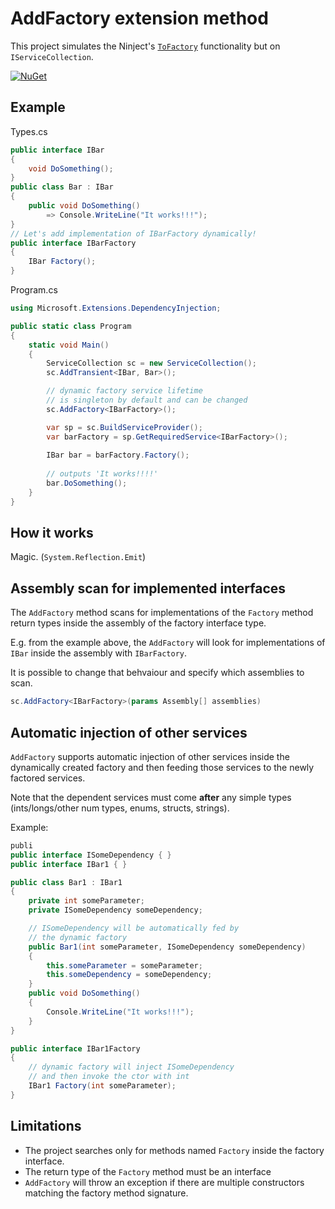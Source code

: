# AddFactory extension method
This project simulates the Ninject's [`ToFactory`](https://github.com/ninject/Ninject.Extensions.Factory/wiki/Factory-interface) functionality
but on `IServiceCollection`.

[![NuGet](http://img.shields.io/nuget/v/AddFactoryExtension.svg)](https://www.nuget.org/packages/AutoMapper/)

## Example

Types.cs
```csharp
public interface IBar 
{ 
    void DoSomething(); 
}
public class Bar : IBar
{ 
    public void DoSomething() 
        => Console.WriteLine("It works!!!");
}
// Let's add implementation of IBarFactory dynamically!
public interface IBarFactory
{ 
    IBar Factory(); 
}
```

Program.cs
```csharp
using Microsoft.Extensions.DependencyInjection;

public static class Program 
{
    static void Main() 
    {
        ServiceCollection sc = new ServiceCollection();
        sc.AddTransient<IBar, Bar>();

        // dynamic factory service lifetime 
        // is singleton by default and can be changed
        sc.AddFactory<IBarFactory>();

        var sp = sc.BuildServiceProvider();
        var barFactory = sp.GetRequiredService<IBarFactory>();
        
        IBar bar = barFactory.Factory();
        
        // outputs 'It works!!!!'
        bar.DoSomething();
    }
}
```
## How it works

Magic. (`System.Reflection.Emit`)

## Assembly scan for implemented interfaces

The `AddFactory` method scans for implementations of the 
`Factory` method return types inside the assembly of 
the factory interface type.

E.g. from the example above, the `AddFactory` will look
for implementations of `IBar` inside the assembly with
`IBarFactory`.

It is possible to change that behvaiour and specify 
which assemblies to scan.

```csharp
sc.AddFactory<IBarFactory>(params Assembly[] assemblies)
```



## Automatic injection of other services

`AddFactory` supports automatic injection of other services
inside the dynamically created factory and then feeding those
services to the newly factored services.

Note that the dependent services must come **after** any 
simple types (ints/longs/other num types, enums, structs, strings).

Example:

```csharp
publi
public interface ISomeDependency { }
public interface IBar1 { }

public class Bar1 : IBar1 
{ 
    private int someParameter;
    private ISomeDependency someDependency;

    // ISomeDependency will be automatically fed by
    // the dynamic factory
    public Bar1(int someParameter, ISomeDependency someDependency) 
    {
        this.someParameter = someParameter;
        this.someDependency = someDependency;
    }
    public void DoSomething() 
    {
        Console.WriteLine("It works!!!");
    }
}

public interface IBar1Factory 
{ 
    // dynamic factory will inject ISomeDependency
    // and then invoke the ctor with int
    IBar1 Factory(int someParameter); 
}
```

## Limitations

- The project searches only for methods named `Factory` inside the factory interface.
- The return type of the `Factory` method must be an interface
- `AddFactory` will throw an exception if there are multiple constructors matching the factory method signature.
